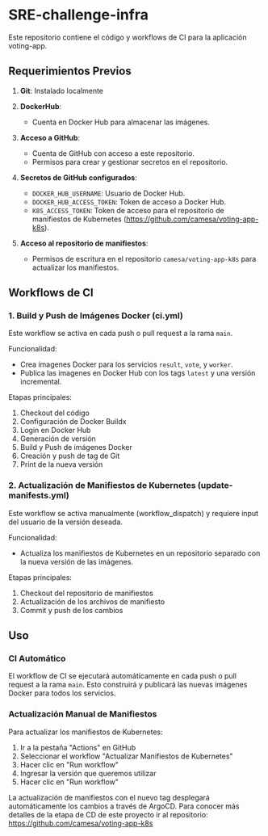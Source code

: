 # SRE-challenge-infra

Este repositorio contiene el código y workflows de CI para la aplicación voting-app.

## Requerimientos Previos

1. **Git**: Instalado localmente

2. **DockerHub**:
   - Cuenta en Docker Hub para almacenar las imágenes.

3. **Acceso a GitHub**:
   - Cuenta de GitHub con acceso a este repositorio.
   - Permisos para crear y gestionar secretos en el repositorio.

4. **Secretos de GitHub configurados**:
   - `DOCKER_HUB_USERNAME`: Usuario de Docker Hub.
   - `DOCKER_HUB_ACCESS_TOKEN`: Token de acceso a Docker Hub.
   - `K8S_ACCESS_TOKEN`: Token de acceso para el repositorio de manifiestos de Kubernetes (https://github.com/camesa/voting-app-k8s).

5. **Acceso al repositorio de manifiestos**:
   - Permisos de escritura en el repositorio `camesa/voting-app-k8s` para actualizar los manifiestos.

## Workflows de CI

### 1. Build y Push de Imágenes Docker (ci.yml)

Este workflow se activa en cada push o pull request a la rama `main`.

Funcionalidad:
- Crea imagenes Docker para los servicios `result`, `vote`, y `worker`.
- Publica las imagenes en Docker Hub con los tags `latest` y una versión incremental.

Etapas principales:
1. Checkout del código
2. Configuración de Docker Buildx
3. Login en Docker Hub
4. Generación de versión
5. Build y Push de imágenes Docker
6. Creación y push de tag de Git
7. Print de la nueva versión

### 2. Actualización de Manifiestos de Kubernetes (update-manifests.yml)

Este workflow se activa manualmente (workflow_dispatch) y requiere input del usuario de la versión deseada.

Funcionalidad:
- Actualiza los manifiestos de Kubernetes en un repositorio separado con la nueva versión de las imágenes.

Etapas principales:
1. Checkout del repositorio de manifiestos
2. Actualización de los archivos de manifiesto
3. Commit y push de los cambios

## Uso

### CI Automático
El workflow de CI se ejecutará automáticamente en cada push o pull request a la rama `main`. Esto construirá y publicará las nuevas imágenes Docker para todos los servicios.

### Actualización Manual de Manifiestos
Para actualizar los manifiestos de Kubernetes:
1. Ir a la pestaña "Actions" en GitHub
2. Seleccionar el workflow "Actualizar Manifiestos de Kubernetes"
3. Hacer clic en "Run workflow"
4. Ingresar la versión que queremos utilizar
5. Hacer clic en "Run workflow"

La actualización de manifiestos con el nuevo tag desplegará automáticamente los cambios a través de ArgoCD.
Para conocer más detalles de la etapa de CD de este proyecto ir al repositorio: https://github.com/camesa/voting-app-k8s
